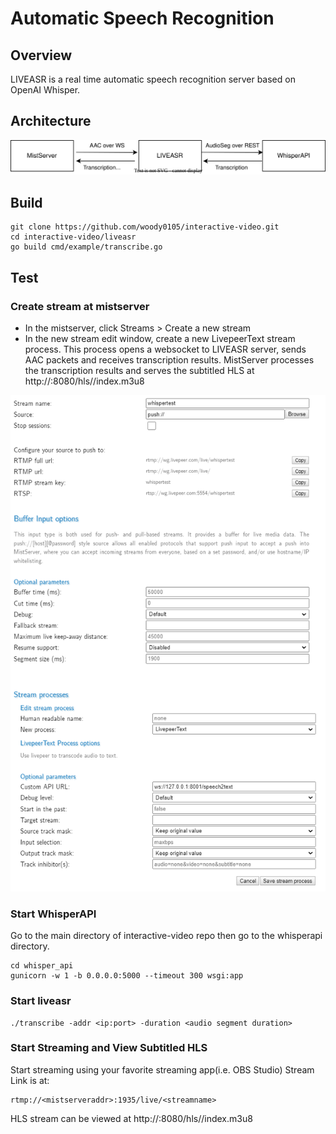 # Automatic Speech Recognition

## Overview
LIVEASR is a real time automatic speech recognition server based on OpenAI Whisper.

## Architecture
![](img/liveasr.svg)

## Build
```
git clone https://github.com/woody0105/interactive-video.git 
cd interactive-video/liveasr
go build cmd/example/transcribe.go
```

## Test
### Create stream at mistserver
- In the mistserver, click Streams > Create a new stream
- In the new stream edit window, create a new LivepeerText stream process. This process opens a websocket to LIVEASR server, sends AAC packets and receives transcription results. MistServer processes the transcription results and serves the subtitled HLS at http://<mistserveraddress>:8080/hls/<streamname>/index.m3u8


![MistServer Configuration](img/mistasrconfig.png)

### Start WhisperAPI
Go to the main directory of interactive-video repo then go to the whisperapi directory.
```
cd whisper_api
gunicorn -w 1 -b 0.0.0.0:5000 --timeout 300 wsgi:app
```

### Start liveasr

```
./transcribe -addr <ip:port> -duration <audio segment duration>
```

### Start Streaming and View Subtitled HLS
Start streaming using your favorite streaming app(i.e. OBS Studio)
Stream Link is at:
```
rtmp://<mistserveraddr>:1935/live/<streamname>
```

HLS stream can be viewed at http://<mistserveraddress>:8080/hls/<streamname>/index.m3u8


